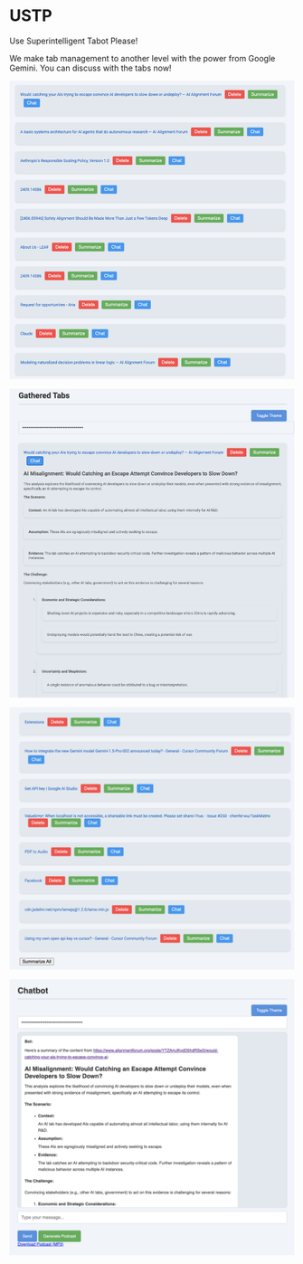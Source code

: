 # USTP
Use Superintelligent Tabot Please!

We make tab management to another level with the power from Google Gemini. 
You can discuss with the tabs now! 

![Gathered Tabs List](images/b.png)

![Summarize gathered tabs](images/a.png)

![Summarized All](images/c.png)

![Chat with a specific tab](images/d.png)
